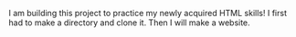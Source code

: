 I am building this project to practice my newly acquired HTML skills!
I first had to make a directory and clone it. Then I will make a website.
